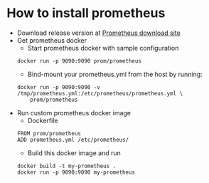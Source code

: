 # How to install prometheus
- Download release version at [Prometheus download site](https://prometheus.io/download/)
- Get prometheus docker
    - Start prometheus docker with sample configuration
    ```
    docker run -p 9090:9090 prom/prometheus
    ```
    - Bind-mount your prometheus.yml from the host by running:
    ```
    docker run -p 9090:9090 -v /tmp/prometheus.yml:/etc/prometheus/prometheus.yml \
        prom/prometheus
    ```
- Run custom prometheus docker image
    - Dockerfile
    ```
    FROM prom/prometheus
    ADD prometheus.yml /etc/prometheus/
    ```
    - Build this docker image and run
    ```
    docker build -t my-prometheus .
    docker run -p 9090:9090 my-prometheus
    ```